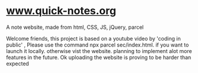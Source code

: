 # www.quick-notes.org
A note website, made from html, CSS, JS, jQuery, parcel 


Welcome friends, this project is based on a youtube video by 'coding in public' , Please use the command npx parcel sec/index.html. if you want to launch it locally. otherwise vist the website.
planning to implement alot more features in the future.
Ok uploading the website is proving to be harder than expected


